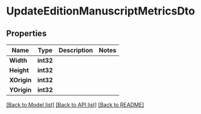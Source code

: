 # UpdateEditionManuscriptMetricsDto

## Properties

Name | Type | Description | Notes
------------ | ------------- | ------------- | -------------
**Width** | **int32** |  | 
**Height** | **int32** |  | 
**XOrigin** | **int32** |  | 
**YOrigin** | **int32** |  | 

[[Back to Model list]](../README.md#documentation-for-models) [[Back to API list]](../README.md#documentation-for-api-endpoints) [[Back to README]](../README.md)


